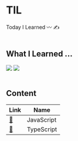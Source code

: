 # TIL
Today I Learned 〰️ ✍️ 
<br/><br/>

## What I Learned ...
<img src="https://img.shields.io/badge/JavaScript-FFC947?style=flat-square&logo=JavaScript&logoColor=white"/></a>
<img src="https://img.shields.io/badge/TypeScript-125D98?style=flat-square&logo=TypeScript&logoColor=white"/></a>
<br/><br/>

## Content
Link  | Name
|---|---|
[💛](./JavaScript/index.md) | JavaScript
[💙](./TypeScript/index.md) | TypeScript

